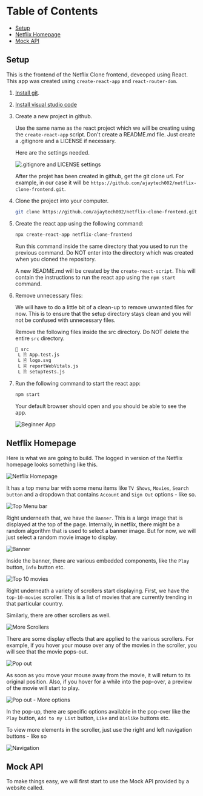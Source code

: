 # Table of Contents

- [Setup](#setup)
- [Netflix Homepage](#netflix-homepage)
- [Mock API](#mock-api)

## Setup

This is the frontend of the Netflix Clone frontend, deveoped using React. This app was created using `create-react-app` and `react-router-dom`.

1. [Install git](https://git-scm.com/downloads).
2. [Install visual studio code](https://code.visualstudio.com/)
3. Create a new project in github.

   Use the same name as the react project which we will be creating using the `create-react-app` script. Don't create a README.md file. Just create a .gitignore and a LICENSE if necessary.

   Here are the settings needed.

   ![.gitignore and LICENSE settings](/docs/images/github-create-repository-initial-setup.png)

   After the projet has been created in github, get the git clone url. For example, in our case it will be `https://github.com/ajaytech002/netflix-clone-frontend.git`.

4. Clone the project into your computer.

   ```bash
   git clone https://github.com/ajaytech002/netflix-clone-frontend.git
   ```

5. Create the react app using the following command:

   ```bash
   npx create-react-app netflix-clone-frontend
   ```

   Run this command inside the same directory that you used to run the previous command. Do NOT enter into the directory which was created when you cloned the repository.

   A new README.md will be created by the `create-react-script`. This will contain the instructions to run the react app using the `npm start` command.

6. Remove unnecessary files:

   We will have to do a little bit of a clean-up to remove unwanted files for now. This is to ensure that the setup directory stays clean and you will not be confused with unnecessary files.

   Remove the following files inside the src directory. Do NOT delete the entire `src` directory.

   ```bash
   📁 src
    Ⳑ 🗎 App.test.js
    Ⳑ 🗎 logo.svg
    Ⳑ 🗎 reportWebVitals.js
    Ⳑ 🗎 setupTests.js
   ```

7. Run the following command to start the react app:

   ```bash
   npm start
   ```

   Your default browser should open and you should be able to see the app.

   ![Beginner App](/docs/images/react-app-start.png)

## Netflix Homepage

Here is what we are going to build. The logged in version of the Netflix homepage looks something like this.

![Netflix Homepage](/docs/images/netflix-home-page-banner.png)

It has a top menu bar with some menu items like `TV Shows`, `Movies`, `Search button` and a dropdown that contains `Account` and `Sign Out` options - like so.

![Top Menu bar](/docs/images/netflix-home-page-top-menu.png)

Right underneath that, we have the `Banner`. This is a large image that is displayed at the top of the page. Internally, in netflix, there might be a random algorithm that is used to select a banner image. But for now, we will just select a random movie image to display.

![Banner](/docs/images/netflix-home-page-banner-image.png)

Inside the banner, there are various embedded components, like the `Play` button, `Info` button etc.

![Top 10 movies](/docs/images/netflix-home-page-top-10-scroller.png)

Right underneath a variety of scrollers start displaying. First, we have the `top-10-movies` scroller. This is a list of movies that are currently trending in that particular country.

Similarly, there are other scrollers as well.

![More Scrollers](/docs/images/netflix-home-page-more-scrollers.png)

There are some display effects that are applied to the various scrollers. For example, if you hover your mouse over any of the movies in the scroller, you will see that the movie pops-out.

![Pop out](/docs/images/pop-out.gif)

As soon as you move your mouse away from the movie, it will return to its original position. Also, if you hover for a while into the pop-over, a preview of the movie will start to play.

![Pop out - More options](/docs/images/pop-out-more-options.png)

In the pop-up, there are specific options available in the pop-over like the `Play` button, `Add to my List` button, `Like` and `Dislike` buttons etc.

To view more elements in the scroller, just use the right and left navigation buttons - like so

![Navigation](/docs/images/scroller-right-left.gif)

## Mock API

To make things easy, we will first start to use the Mock API provided by a website called.
